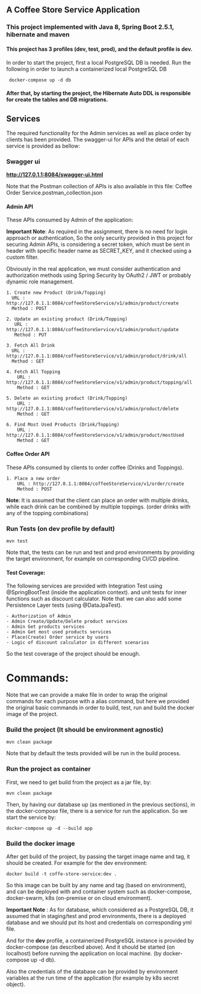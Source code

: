 

## A Coffee Store Service Application


### This project implemented with Java 8, Spring Boot 2.5.1, hibernate and maven

#### This project has 3 profiles (dev, test, prod), and the default profile is dev.
 In order to start the project, first a local PostgreSQL DB is needed. Run the following in order to launch a containerized local PostgreSQL DB
     
     docker-compose up -d db
    
#### After that, by starting the project, the Hibernate Auto DDL is responsible for create the tables and DB migrations.    
    
## Services
The required functionality for the Admin services as well as place order by clients has been provided. The swagger-ui
for APIs and the detail of each service is provided as bellow:
 
### Swagger ui
   
   **http://127.0.1.1:8084/swagger-ui.html**

Note that the Postman collection of APIs is also available in this file: Coffee Order Service.postman_collection.json

#### Admin API
These APIs consumed by Admin of the application:

**Important Note**: As required in the assignment, there is no need for login approach or authentication,
So the only security provided in this project for securing Admin APIs, is considering a secret token, which must be sent
in header with specific header name as SECRET_KEY, and it checked using a custom filter.

Obviously in the real application, we must consider authentication 
and authorization methods using Spring Security by OAuth2 / JWT or probably dynamic role management.

    1. Create new Product (Drink/Topping)
      URL : http://127.0.1.1:8084/coffeeStoreService/v1/admin/product/create
      Method : POST
    
    2. Update an existing product (Drink/Topping)
       URL : http://127.0.1.1:8084/coffeeStoreService/v1/admin/product/update
       Method : PUT
    
    3. Fetch All Drink
      URL : http://127.0.1.1:8084/coffeeStoreService/v1/admin/product/drink/all
      Method : GET
    
    4. Fetch All Topping
        URL :  http://127.0.1.1:8084/coffeeStoreService/v1/admin/product/topping/all
        Method : GET
    
    5. Delete an existing product (Drink/Topping)
        URL : http://127.0.1.1:8084/coffeeStoreService/v1/admin/product/delete
        Method : GET

    6. Find Most Used Products (Drink/Topping)
        URL : http://127.0.1.1:8084/coffeeStoreService/v1/admin/product/mostUsed
        Method : GET
        
#### Coffee Order API
These APIs consumed by clients to order coffee (Drinks and Toppings).

    1. Place a new order 
        URL : http://127.0.1.1:8084/coffeeStoreService/v1/order/create
        Method : POST
        
   **Note**: It is assumed that the client can place an order with multiple drinks, while each drink can be
    combined by multiple toppings. (order drinks with any of the topping combinations)
        
### Run Tests (on dev profile by default)
    mvn test 
    
Note that, the tests can be run and test and prod environments by providing the target environment, 
for example on corresponding CI/CD pipeline.

#### Test Coverage:
The following services are provided with Integration Test using @SpringBootTest (inside the application context).
and unit tests for inner functions such as discount calculator.
Note that we can also add some Persistence Layer tests (using @DataJpaTest).

    - Authorization of Admin
    - Admin Create/Update/Delete product services
    - Admin Get products services
    - Admin Get most used products services
    - Place(Create) Order service by users 
    - Logic of discount calculator in different scenarios
    
So the test coverage of the project should be enough.

# Commands:
Note that we can provide a make file in order to wrap the original commands for each purpose with a alias command, 
but here we provided the original basic commands in order to build, test, run and build the docker image of the project.

### Build the project (It should be environment agnostic)
    mvn clean package
    
Note that by default the tests provided will be run in the build process.    

### Run the project as container
First, we need to get build from the project as a jar file, by:
    
    mvn clean package

Then, by having our database up (as mentioned in the previous sections), in the docker-compose file,
 there is a service for run the application. So we start the service by:
    
    docker-compose up -d --build app
    
### Build the docker image
After get build of the project, by passing the target image name and tag, it should be created. For example for the dev environment:

    docker build -t coffe-store-service:dev .

So this image can be built by any name and tag (based on environment), and can be deployed with and container system
such as docker-compose, docker-swarm, k8s (on-premise or on cloud environment).

**Important Note** : As for database, which considered as a PostgreSQL DB, it assumed that in staging/test and prod
 environments, there is a deployed database and we should put its host and credentials on corresponding yml file.
 
 And for the **dev** profile, a containerized PostgreSQL instance is provided by docker-compose (as described above). And
 it should be started (on localhost) before running the application on local machine.
 (by docker-compose up -d db).
 
 Also the credentials of the database can be provided by environment variables at the run time of the application
  (for example by k8s secret object).